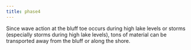 ```yaml
---
title: phase4
---
```

Since wave action at the bluff toe occurs during high lake levels or storms (especially storms during high lake levels), tons of material can be transported away from the bluff or along the shore.
